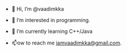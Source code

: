 - 👋 Hi, I’m @vaadimkka
- 👀 I’m interested in programming.
- 🌱 I’m currently learning C++/Java

- 📫ow to reach me iamvaadimkka@gmail.com.

<!---
iamvaadimkka/iamvaadimkka is a ✨ special ✨ repository because its `README.md` (this file) appears on your GitHub profile.
You can click the Preview link to take a look at your changes.
--->
